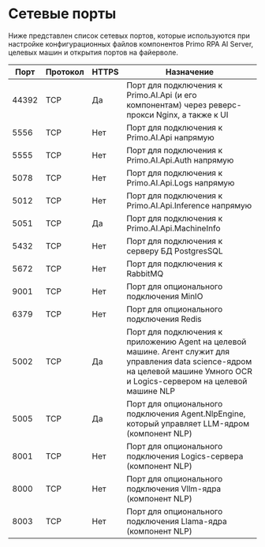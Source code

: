 # Сетевые порты

Ниже представлен список сетевых портов, которые используются при настройке конфигурационных файлов компонентов Primo RPA AI Server, целевых машин и открытия портов на файерволе.

| Порт  | Протокол  | HTTPS  | Назначение                                                         | 
| ----- | --------- | ------ | ------------------------------------------------------------------ |
| 44392 | TCP       | Да     | Порт для подключения к Primo.AI.Api (и его компонентам) через реверс-прокси Nginx, а также к UI |
| 5556  | TCP       | Нет    | Порт для подключения к Primo.AI.Api напрямую                       |
| 5555  | TCP       | Нет    | Порт для подключения к Primo.AI.Api.Auth напрямую                  |
| 5078  | TCP       | Нет    | Порт для подключения к Primo.AI.Api.Logs напрямую                  |
| 5012  | TCP       | Нет    | Порт для подключения к Primo.AI.Api.Inference напрямую             |
| 5051  | TCP       | Да     | Порт для подключения к Primo.AI.Api.MachineInfo                    |
| 5432  | TCP       | Нет    | Порт для подключения к серверу БД PostgresSQL                      |
| 5672  | TCP       | Нет    | Порт для подключения к RabbitMQ                                    |
| 9001  | TCP       | Нет    | Порт для опционального подключения MinIO                           |
| 6379  | TCP       | Нет    | Порт для опционального подключения Redis                           |
| 5002  | TCP       | Да     | Порт для подключения к приложению Agent на целевой машине. Агент служит для управления data science-ядром на целевой машине Умного OCR и Logics-сервером на целевой машине NLP  |
| 5005  | TCP       | Да     | Порт для опционального подключения Agent.NlpEngine, который управляет LLM-ядром (компонент NLP) |
| 8001  | TCP       | Нет    | Порт для опционального подключения Logics-сервера (компонент NLP)  |
| 8000  | TCP       | Нет    | Порт для опционального подключения Vllm-ядра (компонент NLP)       |
| 8003  | TCP       | Нет    | Порт для опционального подключения Llama-ядра (компонент NLP)      |
